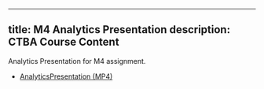 
---
title: M4 Analytics Presentation
description: CTBA Course Content
---

Analytics Presentation for M4 assignment. 
- [AnalyticsPresentation (MP4)](AnalyticsPresentation.MP4)
